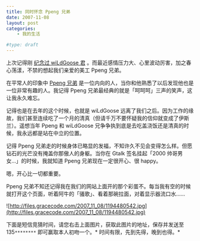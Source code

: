 ```yaml
---
title: 同时怀念 Ppeng 兄弟
date: 2007-11-08
layout: post
categories:
    - 我的生活

#type: draft
---
```


上次记得刚 [纪念过 wiLdGoose 君]({{site.urls}}/posts/59/) 。而最近感情压力大、心里波动厉害，加之春心荡漾，不禁的想起我们亲爱的美工 Ppeng 兄弟。

在平常人的印象中  [Ppeng 兄弟](http://www.ppeng.cn) 是一位内向的人，当你和他熟悉了以后发现他也是一位非常有趣的人。我记得 Ppeng 兄弟最经典的就是「呵呵呵」三声的笑声，这让我永久难忘。

记得也是在去年的这个时候，也就是 wiLdGoose 远离了我们之后。因为工作的缘故，我们甚至连续吃了一个月的清真（但请千万不要怀疑我的信仰就变成了伊斯兰）。遥想当年 Ppeng 和 wiLdGoose 兄争争执到底是去吃盖浇饭还是清真的时候，我永远都是站在中立的位置。

记得 Ppeng 兄弟走的时候身体已略显的发福，不知许久不见会变得怎么样。但愿钻石的光芒没有掩盖你那傲人的身躯。当你在 Gtalk 签名挂起「2000 帅哥男女...」的时候，我就知道 Ppeng 兄弟现在一定很开心、很 happy。

嗯，开心比一切都重要。

Ppeng 兄弟不知还记得我在我们的网站上面开的那个彩蛋不。每当我有空的时候就打开这个页面，听着阿牛的「骚歌」、看着那碗拉面，对着显示器流口水……

![http://files.gracecode.com/2007_11_08/1194480542.jpg](http://files.gracecode.com/2007_11_08/1194480542.jpg)

下面是短信竞猜时间，请您右击上面图片，获取此图片的地址，保存并发送至 135`********` 即可赢取本人初吻一个。* 时间有限，先到先得，晚到也得。*
